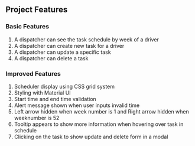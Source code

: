 ## Project Features

### Basic Features

1. A dispatcher can see the task schedule by week of a driver
2. A dispatcher can create new task for a driver
3. A dispatcher can update a specific task
4. A dispatcher can delete a task

### Improved Features

1. Scheduler display using CSS grid system
2. Styling with Material UI
3. Start time and end time validation
4. Alert message shown when user inputs invalid time
5. Left arrow hidden when week number is 1 and Right arrow hidden when weeknumber is 52
6. Tooltip appears to show more information when hovering over task in schedule
7. Clicking on the task to show update and delete form in a modal
